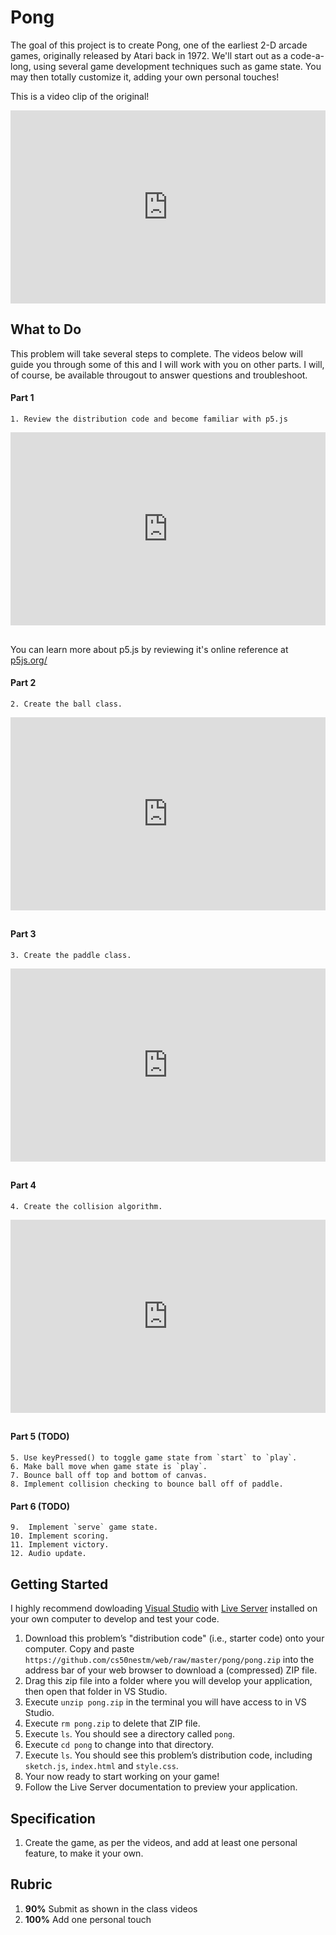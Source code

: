 # Pong

The goal of this project is to create Pong, one of the earliest 2-D arcade games, originally released by Atari back in 1972. We'll start out as a code-a-long, using several game development techniques such as game state. You may then totally customize it, adding your own personal touches!

<style type="text/css">
.iframe_container {
	position: relative;
	padding-bottom: 56.25%; 
	padding-top: 25px;
	height: 0;
	margin-bottom: 30px;
}

.iframe_container iframe {
	position: absolute;
	top: 0;
	left: 0;
	width: 100%;
	height: 100%;
}
</style>

This is a video clip of the original!

<div class="iframe_container">
<iframe src="https://www.youtube.com/embed/fhd7FfGCdCo" title="YouTube video player" frameborder="0" allow="accelerometer; autoplay; encrypted-media; gyroscope; picture-in-picture" allowfullscreen></iframe>
</div>

## What to Do

This problem will take several steps to complete. The videos below will guide you through some of this and I will work with you on other parts. I will, of course, be available througout to answer questions and troubleshoot.

#### Part 1
```
1. Review the distribution code and become familiar with p5.js
```

<div class="iframe_container">
<iframe src="https://www.youtube.com/embed/6iWrt7-UUwE" frameborder="0" allow="accelerometer; autoplay; encrypted-media; gyroscope; picture-in-picture" allowfullscreen></iframe>
</div>

You can learn more about p5.js by reviewing it's online reference at [p5js.org/](https://p5js.org/)

#### Part 2
```
2. Create the ball class.
```
<div class="iframe_container">
<iframe src="https://www.youtube.com/embed/otMxvYkHUFg" frameborder="0" allow="accelerometer; autoplay; encrypted-media; gyroscope; picture-in-picture" allowfullscreen></iframe>
</div>

#### Part 3
```
3. Create the paddle class.
```
<div class="iframe_container">
<iframe src="https://www.youtube.com/embed/aKvTUrqi3Hs" frameborder="0" allow="accelerometer; autoplay; encrypted-media; gyroscope; picture-in-picture" allowfullscreen></iframe>
</div>

#### Part 4
```
4. Create the collision algorithm.
```
<div class="iframe_container">
<iframe src="https://www.youtube.com/embed/M2XxTDmMZ80" frameborder="0" allow="accelerometer; autoplay; encrypted-media; gyroscope; picture-in-picture" allowfullscreen></iframe>
</div>

#### Part 5 (TODO)
```
5. Use keyPressed() to toggle game state from `start` to `play`.
6. Make ball move when game state is `play`.
7. Bounce ball off top and bottom of canvas.
8. Implement collision checking to bounce ball off of paddle.
```

#### Part 6 (TODO)
```
9.  Implement `serve` game state.
10. Implement scoring.
11. Implement victory.
12. Audio update.
```


## Getting Started
I highly recommend dowloading [Visual Studio](https://visualstudio.microsoft.com/) with [Live Server](https://marketplace.visualstudio.com/items?itemName=ritwickdey.LiveServer&ssr=false#overview) installed on your own computer to develop and test your code.

1. Download this problem’s "distribution code" (i.e., starter code) onto your computer. Copy and paste `https://github.com/cs50nestm/web/raw/master/pong/pong.zip` into the address bar of your web browser to download a (compressed) ZIP file. 
2. Drag this zip file into a folder where you will develop your application, then open that folder in VS Studio.
5. Execute `unzip pong.zip` in the terminal you will have access to in VS Studio.
6. Execute `rm pong.zip` to delete that ZIP file.
7. Execute `ls`. You should see a directory called `pong`.
8. Execute `cd pong` to change into that directory.
9. Execute `ls`. You should see this problem’s distribution code, including `sketch.js`, `index.html` and `style.css`.
12. Your now ready to start working on your game!
13. Follow the Live Server documentation to preview your application.


## Specification

1. Create the game, as per the videos, and add at least one personal feature, to make it your own.

## Rubric

1. **90%** Submit as shown in the class videos
1. **100%** Add one personal touch
